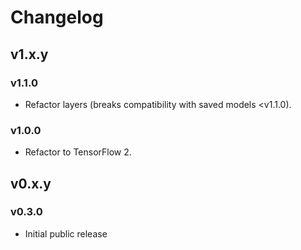 # Changelog

## v1.x.y

### v1.1.0

- Refactor layers (breaks compatibility with saved models <v1.1.0).

### v1.0.0

- Refactor to TensorFlow 2.

## v0.x.y

### v0.3.0

- Initial public release


